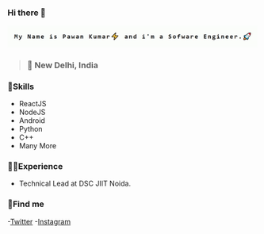 ### Hi there 👋

![pawan](https://github.com/npawan98/npawan98/blob/master/pawan.gif)

> ### 📌 New Delhi, India 
### 🚀Skills
- ReactJS
- NodeJS
- Android
- Python
- C++ 
- Many More 
### 👨‍💼Experience
- Technical Lead at DSC JIIT Noida.

### 🤪Find me 
-[Twitter](https://twitter.com/technicalcharge)
-[Instagram](https://www.instagram.com/npawan98/)
<!--
**npawan98/npawan98** is a ✨ _special_ ✨ repository because its `README.md` (this file) appears on your GitHub profile.

Here are some ideas to get you started:

- 🔭 I’m currently working on ...
- 🌱 I’m currently learning ...
- 👯 I’m looking to collaborate on ...
- 🤔 I’m looking for help with ...
- 💬 Ask me about ...
- 📫 How to reach me: ...
- 😄 Pronouns: ...
- ⚡ Fun fact: ...
-->
